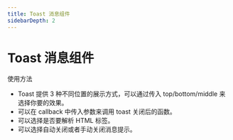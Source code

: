 ```yaml
---
title: Toast 消息组件
sidebarDepth: 2
---
```


# Toast 消息组件

使用方法

- Toast 提供 3 种不同位置的展示方式，可以通过传入 top/bottom/middle 来选择你要的效果。
- 可以在 callback 中传入参数来调用 toast 关闭后的函数。
- 可以选择是否要解析 HTML 标签。
- 可以选择自动关闭或者手动关闭消息提示。

<toast-demos></toast-demos>
